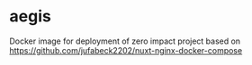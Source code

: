 # aegis

Docker image for deployment of zero impact project
based on https://github.com/jufabeck2202/nuxt-nginx-docker-compose
